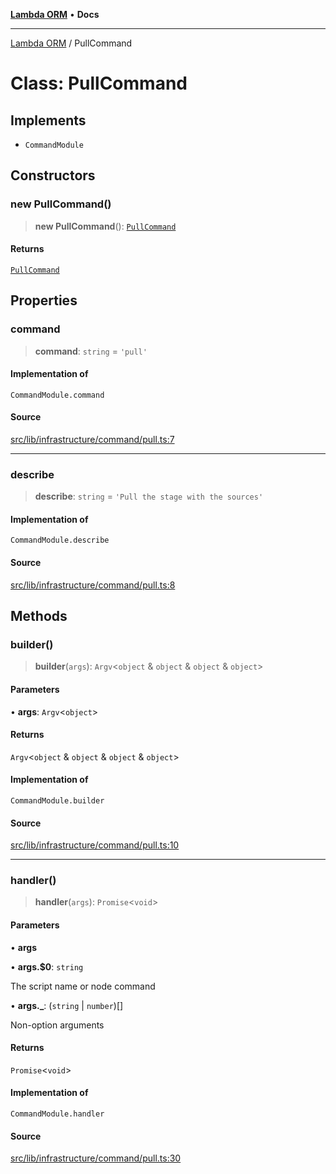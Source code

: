 [**Lambda ORM**](../README.md) • **Docs**

***

[Lambda ORM](../README.md) / PullCommand

# Class: PullCommand

## Implements

- `CommandModule`

## Constructors

### new PullCommand()

> **new PullCommand**(): [`PullCommand`](PullCommand.md)

#### Returns

[`PullCommand`](PullCommand.md)

## Properties

### command

> **command**: `string` = `'pull'`

#### Implementation of

`CommandModule.command`

#### Source

[src/lib/infrastructure/command/pull.ts:7](https://github.com/lambda-orm/lambdaorm-cli/blob/3dd4e71487d712defd5e9b16aec23b71ec8cb5c4/src/lib/infrastructure/command/pull.ts#L7)

***

### describe

> **describe**: `string` = `'Pull the stage with the sources'`

#### Implementation of

`CommandModule.describe`

#### Source

[src/lib/infrastructure/command/pull.ts:8](https://github.com/lambda-orm/lambdaorm-cli/blob/3dd4e71487d712defd5e9b16aec23b71ec8cb5c4/src/lib/infrastructure/command/pull.ts#L8)

## Methods

### builder()

> **builder**(`args`): `Argv`\<`object` & `object` & `object` & `object`\>

#### Parameters

• **args**: `Argv`\<`object`\>

#### Returns

`Argv`\<`object` & `object` & `object` & `object`\>

#### Implementation of

`CommandModule.builder`

#### Source

[src/lib/infrastructure/command/pull.ts:10](https://github.com/lambda-orm/lambdaorm-cli/blob/3dd4e71487d712defd5e9b16aec23b71ec8cb5c4/src/lib/infrastructure/command/pull.ts#L10)

***

### handler()

> **handler**(`args`): `Promise`\<`void`\>

#### Parameters

• **args**

• **args.$0**: `string`

The script name or node command

• **args.\_**: (`string` \| `number`)[]

Non-option arguments

#### Returns

`Promise`\<`void`\>

#### Implementation of

`CommandModule.handler`

#### Source

[src/lib/infrastructure/command/pull.ts:30](https://github.com/lambda-orm/lambdaorm-cli/blob/3dd4e71487d712defd5e9b16aec23b71ec8cb5c4/src/lib/infrastructure/command/pull.ts#L30)

